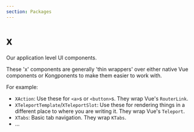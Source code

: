 ```yaml
---
section: Packages
---
```

# x

Our application level UI components.

These 'x' components are generally 'thin wrappers' over either native Vue
components or Kongponents to make them easier to work with.

For example:

- `XAction`: Use these for `<a>`s or `<button>`s. They wrap Vue's `RouterLink`.
- `XTeleportTemplate`/`XTeleportSlot`: Use these for rendering things in a
  different place to where you are writing it. They wrap Vue's `Teleport`.
- `XTabs`: Basic tab navigation. They wrap `KTabs`.
- ...

